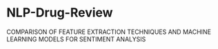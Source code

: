 # NLP-Drug-Review
COMPARISON OF FEATURE EXTRACTION TECHNIQUES AND MACHINE LEARNING MODELS FOR SENTIMENT ANALYSIS

